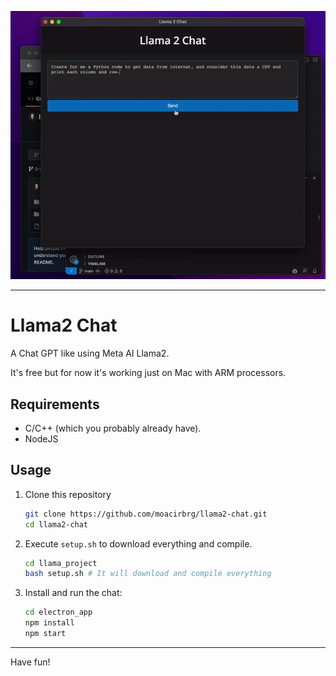 <p align="center">
    <img src="docs/llama2_chat.gif" width="600" alt="llama2-chat">
</p>

---

# Llama2 Chat
A Chat GPT like using Meta AI Llama2.

It's free but for now it's working just on Mac with ARM processors.

## Requirements
- C/C++ (which you probably already have).
- NodeJS

## Usage
1. Clone this repository 
    ```bash 
    git clone https://github.com/moacirbrg/llama2-chat.git
    cd llama2-chat
    ```
2. Execute `setup.sh` to download everything and compile.
    ```bash
    cd llama_project
    bash setup.sh # It will download and compile everything
    ```
3. Install and run the chat:
    ```bash
    cd electron_app
    npm install
    npm start
    ```

---
Have fun!
